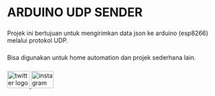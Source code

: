 <br clear="both">

<h1 align="left">ARDUINO UDP SENDER</h1>

###

<p align="left">Projek ini bertujuan untuk mengirimkan data json ke arduino (esp8266) melalui protokol UDP.</p>

###

<p align="left">Bisa digunakan untuk home automation dan projek sederhana lain.</p>

###

<div align="left">
  <a href="https://x.com/a_nkl_" target="_blank">
    <img src="https://raw.githubusercontent.com/maurodesouza/profile-readme-generator/master/src/assets/icons/social/twitter/default.svg" width="52" height="40" alt="twitter logo"  />
  </a>
  <a href="https://instagram.com/anurkholis" target="_blank">
    <img src="https://raw.githubusercontent.com/maurodesouza/profile-readme-generator/master/src/assets/icons/social/instagram/default.svg" width="52" height="40" alt="instagram logo"  />
  </a>
</div>

###